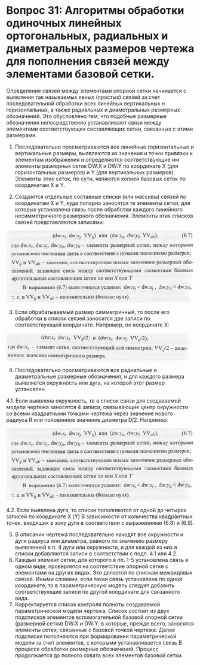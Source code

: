 # Вопрос 31: Алгоритмы обработки одиночных линейных ортогональных, радиальных и диаметральных размеров чертежа для пополнения связей между элементами базовой сетки.

<style>
   .center_text {
    text-align:  center;
   }
</style>

<style>
   .right_text {
    text-align:  right;
   }
</style>

Определение связей между элементами опорной сетки начинается с выявления так называемых явных (простых) связей за счет последовательной обработки всех линейных вертикальных н горизонтальных, а также радиальных и диаметральных размерных обозначений. Это обусловлено тем, что подобные размерные обозначения непосредственно устанавливают связи между элементами соответствующих составляющих сетки, связанных с этими размерами.

1. Последовательно просматриваются все линейные горизонтальные и вертикальные размеры, выявляются их значения и точки привязки к элементам изображения и определяются соответствующие им элементы размерных сеток DW:X и DW:Y no координате Х (для горизонтальных размеров) и Y (для вертикальных размеров). Элементы этих сеток, по сути, являются копией базовых сеток по координатам Х и Y.

2. Создаются отдельные составные списки (или массивы) связей по координатам Х и Y, куда попарно заносятся те элементы сетки, для которых установлена связь после обработки каждого линейного несимметричного размерного обозначения. Элементы этих списков связей представляются записями:

![Конец 2 пункта](../resources/imgs/31/1.jpg)

3. Если обрабатываемый размер симметричный, то после его обработки в список связей заносится две записи по соответствующей координате. Haпример, по координате Х:

![Конец 3 пункта](../resources/imgs/31/2.jpg)

4. Последовательно просматриваются все радиальные и диаметральные размерные обозначения, и для каждого размера выявляется окружность или дуга, на которой этот размер установлен.

4.1. Если выявлена окружность, то в список связи для создаваемой модели чертежа заносятся 4 записи, связывающие центр окружности со всеми квадратными точками чертежа через значение нового радиуса R или половинное значение диаметра D/2. Например:

![Список связи 6.8 и 6.9](../resources/imgs/31/1.jpg)

4.2. Если выявлена дуга, то списки пополняются от одной до четырех записей по координате Х (Y) B зависимости от количества квадрантных точек, входящих в зону дуги в соответствии с выражениями (6.8) и (6.9).

5. B описании чертежа последовательно находят все окружности и дуги радиуса или диаметра, равного по значению размеру выявленной в п. 4 дуги или окружности, и для каждой из них в списки добавляются записи в соответствии с подп. 4.1 или 4.2.
6. Каждый элемент сетки, для которого в пп. 1-5 установлена связь в одном виде, проверяется на соответствие опорной сетке с элементами на других видах. Это делается по спискам межвидовых связей. Иными словами, если такая связь установлена по одной координате, то в параметрическую модель следует добавить соответствующие записи по другой координате для связанного вида.
7. Корректируется список контроля полноты создаваемой параметрической модели чертежа. Список состоит из двух подсписков элементов вспомогательной базовой опорной сетки (размерной сетки) DW:X и DW:Y, в которые, прежде всего, заносятся элементы сетки, связанные с базовой точкой чертежа. Далее подсписки пополняются при формировании параметрической модели за счет элементов, с которыми устанавливается связь B процессе обработки размерных обозначений. Процесс продолжается до полного охвата всех элементов базовой сетки.

